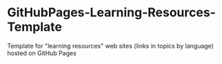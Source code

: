 # GitHubPages-Learning-Resources-Template
Template for "learning resources" web sites (links in topics by language) hosted on GitHub Pages
